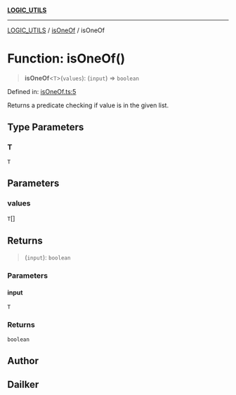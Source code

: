 [**LOGIC_UTILS**](../../README.md)

***

[LOGIC_UTILS](../../README.md) / [isOneOf](../README.md) / isOneOf

# Function: isOneOf()

> **isOneOf**\<`T`\>(`values`): (`input`) => `boolean`

Defined in: [isOneOf.ts:5](https://github.com/dailker/everyutil/blob/0ec5ce08552e5059ec58e2975404aeb74a6202b1/src/logic/isOneOf.ts#L5)

Returns a predicate checking if value is in the given list.

## Type Parameters

### T

`T`

## Parameters

### values

`T`[]

## Returns

> (`input`): `boolean`

### Parameters

#### input

`T`

### Returns

`boolean`

## Author

## Dailker
